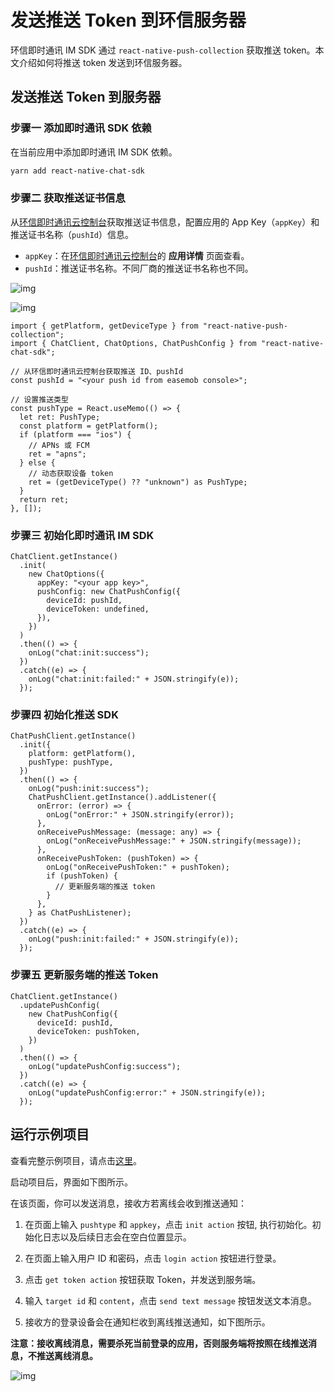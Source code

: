 # 发送推送 Token 到环信服务器

环信即时通讯 IM SDK 通过 `react-native-push-collection` 获取推送 token。本文介绍如何将推送 token 发送到环信服务器。

## 发送推送 Token 到服务器

### 步骤一 添加即时通讯 SDK 依赖

在当前应用中添加即时通讯 IM SDK 依赖。

```sh
yarn add react-native-chat-sdk
```

### 步骤二 获取推送证书信息

从[环信即时通讯云控制台](https://console.easemob.com/user/login)获取推送证书信息，配置应用的 App Key（`appKey`）和推送证书名称（`pushId`）信息。

- `appKey`：在[环信即时通讯云控制台](https://console.easemob.com/user/login)的 **应用详情** 页面查看。
- `pushId`：推送证书名称。不同厂商的推送证书名称也不同。

![img](/images/react-native/push/push_get_appkey.png)

![img](/images/react-native/push/push_get_certificate_name.png)

```tsx
import { getPlatform, getDeviceType } from "react-native-push-collection";
import { ChatClient, ChatOptions, ChatPushConfig } from "react-native-chat-sdk";

// 从环信即时通讯云控制台获取推送 ID、pushId
const pushId = "<your push id from easemob console>";

// 设置推送类型
const pushType = React.useMemo(() => {
  let ret: PushType;
  const platform = getPlatform();
  if (platform === "ios") {
    // APNs 或 FCM
    ret = "apns";
  } else {
    // 动态获取设备 token
    ret = (getDeviceType() ?? "unknown") as PushType;
  }
  return ret;
}, []);
```

### 步骤三 初始化即时通讯 IM SDK


```tsx
ChatClient.getInstance()
  .init(
    new ChatOptions({
      appKey: "<your app key>",
      pushConfig: new ChatPushConfig({
        deviceId: pushId,
        deviceToken: undefined,
      }),
    })
  )
  .then(() => {
    onLog("chat:init:success");
  })
  .catch((e) => {
    onLog("chat:init:failed:" + JSON.stringify(e));
  });
```

### 步骤四 初始化推送 SDK

```tsx
ChatPushClient.getInstance()
  .init({
    platform: getPlatform(),
    pushType: pushType,
  })
  .then(() => {
    onLog("push:init:success");
    ChatPushClient.getInstance().addListener({
      onError: (error) => {
        onLog("onError:" + JSON.stringify(error));
      },
      onReceivePushMessage: (message: any) => {
        onLog("onReceivePushMessage:" + JSON.stringify(message));
      },
      onReceivePushToken: (pushToken) => {
        onLog("onReceivePushToken:" + pushToken);
        if (pushToken) {
          // 更新服务端的推送 token
        }
      },
    } as ChatPushListener);
  })
  .catch((e) => {
    onLog("push:init:failed:" + JSON.stringify(e));
  });
```

### 步骤五 更新服务端的推送 Token

```tsx
ChatClient.getInstance()
  .updatePushConfig(
    new ChatPushConfig({
      deviceId: pushId,
      deviceToken: pushToken,
    })
  )
  .then(() => {
    onLog("updatePushConfig:success");
  })
  .catch((e) => {
    onLog("updatePushConfig:error:" + JSON.stringify(e));
  });
```

## 运行示例项目

查看完整示例项目，请点击[这里](https://github.com/AsteriskZuo/RNTestPushExample/tree/chat)。

启动项目后，界面如下图所示。

<ImageGallery>
<ImageItem src="/images/react-native/push/push_example_ui.png" title="运行示例项目后的界面" />
</ImageGallery>

在该页面，你可以发送消息，接收方若离线会收到推送通知：

1. 在页面上输入 `pushtype` 和 `appkey`，点击 `init action` 按钮, 执行初始化。初始化日志以及后续日志会在空白位置显示。

2. 在页面上输入用户 ID 和密码，点击 `login action` 按钮进行登录。

3. 点击 `get token action` 按钮获取 Token，并发送到服务端。

4. 输入 `target id` 和 `content`，点击 `send text message` 按钮发送文本消息。
   
5. 接收方的登录设备会在通知栏收到离线推送通知，如下图所示。

**注意：接收离线消息，需要杀死当前登录的应用，否则服务端将按照在线推送消息，不推送离线消息。**

![img](/images/android/push/push_displayattribute_1.png)
